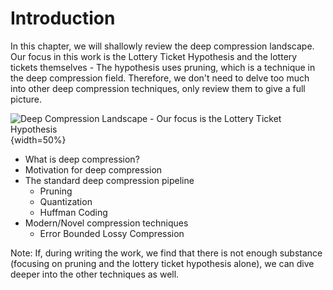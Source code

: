 # Introduction

In this chapter, we will shallowly review the deep compression landscape. Our focus in this work is the Lottery Ticket Hypothesis and the lottery tickets themselves - The hypothesis uses pruning, which is a technique in the deep compression field. Therefore, we don't need to delve too much into other deep compression techniques, only review them to give a full picture.

![Deep Compression Landscape - Our focus is the Lottery Ticket Hypothesis](assets/deep-compression-venn.png){width=50%}

- What is deep compression?
- Motivation for deep compression
- The standard deep compression pipeline
  - Pruning
  - Quantization
  - Huffman Coding
- Modern/Novel compression techniques
  - Error Bounded Lossy Compression 

Note: If, during writing the work, we find that there is not enough substance (focusing on pruning and the lottery ticket hypothesis alone), we can dive deeper into the other techniques as well.


